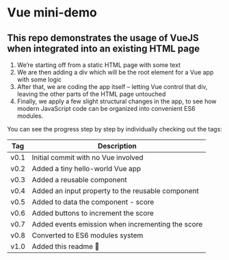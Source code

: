 # Vue mini-demo
## This repo demonstrates the usage of VueJS when integrated into an existing HTML page
1. We’re starting off from a static HTML page with some text
1. We are then adding a div which will be the root element for a Vue app with some logic
1. After that, we are coding the app itself – letting Vue control that div, leaving the other parts of the HTML page untouched
1. Finally, we apply a few slight structural changes in the app, to see how modern JavaScript code can be organized into convenient ES6 modules.

You can see the progress step by step by individually checking out the tags:

| Tag           |  Description
|---------------|---------------------------------------------------
| v0.1          |  Initial commit with no Vue involved
| v0.2          |  Added a tiny hello-world Vue app
| v0.3          |  Added a reusable component
| v0.4          |  Added an input property to the reusable component
| v0.5          |  Added to data the component - score
| v0.6          |  Added buttons to increment the score
| v0.7          |  Added events emission when incrementing the score
| v0.8          |  Converted to ES6 modules system
| v1.0          |  Added this readme 🌝